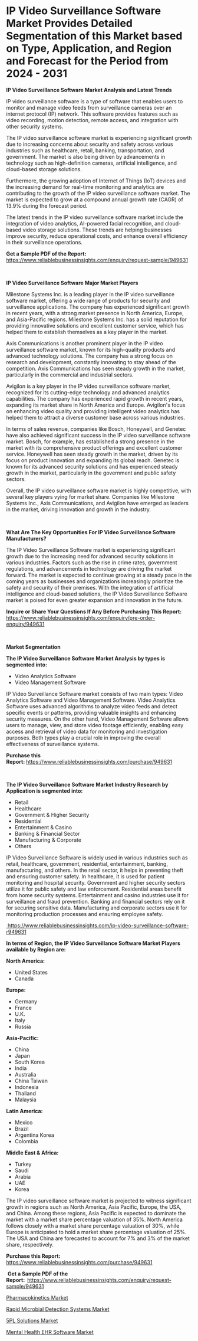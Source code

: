 <p><h1>IP Video Surveillance Software Market Provides Detailed Segmentation of this Market based on Type, Application, and Region and Forecast for the Period from 2024 - 2031</h1></p><p><strong>IP Video Surveillance Software Market Analysis and Latest Trends</strong></p>
<p><p>IP video surveillance software is a type of software that enables users to monitor and manage video feeds from surveillance cameras over an internet protocol (IP) network. This software provides features such as video recording, motion detection, remote access, and integration with other security systems.</p><p>The IP video surveillance software market is experiencing significant growth due to increasing concerns about security and safety across various industries such as healthcare, retail, banking, transportation, and government. The market is also being driven by advancements in technology such as high-definition cameras, artificial intelligence, and cloud-based storage solutions.</p><p>Furthermore, the growing adoption of Internet of Things (IoT) devices and the increasing demand for real-time monitoring and analytics are contributing to the growth of the IP video surveillance software market. The market is expected to grow at a compound annual growth rate (CAGR) of 13.9% during the forecast period.</p><p>The latest trends in the IP video surveillance software market include the integration of video analytics, AI-powered facial recognition, and cloud-based video storage solutions. These trends are helping businesses improve security, reduce operational costs, and enhance overall efficiency in their surveillance operations.</p></p>
<p><strong>Get a Sample PDF of the Report:&nbsp;</strong> <a href="https://www.reliablebusinessinsights.com/enquiry/request-sample/949631">https://www.reliablebusinessinsights.com/enquiry/request-sample/949631</a></p>
<p>&nbsp;</p>
<p><strong>IP Video Surveillance Software Major Market Players</strong></p>
<p><p>Milestone Systems Inc. is a leading player in the IP video surveillance software market, offering a wide range of products for security and surveillance applications. The company has experienced significant growth in recent years, with a strong market presence in North America, Europe, and Asia-Pacific regions. Milestone Systems Inc. has a solid reputation for providing innovative solutions and excellent customer service, which has helped them to establish themselves as a key player in the market.</p><p>Axis Communications is another prominent player in the IP video surveillance software market, known for its high-quality products and advanced technology solutions. The company has a strong focus on research and development, constantly innovating to stay ahead of the competition. Axis Communications has seen steady growth in the market, particularly in the commercial and industrial sectors.</p><p>Avigilon is a key player in the IP video surveillance software market, recognized for its cutting-edge technology and advanced analytics capabilities. The company has experienced rapid growth in recent years, expanding its market share in North America and Europe. Avigilon's focus on enhancing video quality and providing intelligent video analytics has helped them to attract a diverse customer base across various industries.</p><p>In terms of sales revenue, companies like Bosch, Honeywell, and Genetec have also achieved significant success in the IP video surveillance software market. Bosch, for example, has established a strong presence in the market with its comprehensive product offerings and excellent customer service. Honeywell has seen steady growth in the market, driven by its focus on product innovation and expanding its global reach. Genetec is known for its advanced security solutions and has experienced steady growth in the market, particularly in the government and public safety sectors.</p><p>Overall, the IP video surveillance software market is highly competitive, with several key players vying for market share. Companies like Milestone Systems Inc., Axis Communications, and Avigilon have emerged as leaders in the market, driving innovation and growth in the industry.</p></p>
<p>&nbsp;</p>
<p><strong>What Are The Key Opportunities For IP Video Surveillance Software Manufacturers?</strong></p>
<p><p>The IP Video Surveillance Software market is experiencing significant growth due to the increasing need for advanced security solutions in various industries. Factors such as the rise in crime rates, government regulations, and advancements in technology are driving the market forward. The market is expected to continue growing at a steady pace in the coming years as businesses and organizations increasingly prioritize the safety and security of their premises. With the integration of artificial intelligence and cloud-based solutions, the IP Video Surveillance Software market is poised for even greater expansion and innovation in the future.</p></p>
<p><strong>Inquire or Share Your Questions If Any Before Purchasing This Report:</strong> <a href="https://www.reliablebusinessinsights.com/enquiry/pre-order-enquiry/949631">https://www.reliablebusinessinsights.com/enquiry/pre-order-enquiry/949631</a></p>
<p>&nbsp;</p>
<p><strong>Market Segmentation</strong></p>
<p><strong>The IP Video Surveillance Software Market Analysis by types is segmented into:</strong></p>
<p><ul><li>Video Analytics Software</li><li>Video Management Software</li></ul></p>
<p><p>IP Video Surveillance Software market consists of two main types: Video Analytics Software and Video Management Software. Video Analytics Software uses advanced algorithms to analyze video feeds and detect specific events or patterns, providing valuable insights and enhancing security measures. On the other hand, Video Management Software allows users to manage, view, and store video footage efficiently, enabling easy access and retrieval of video data for monitoring and investigation purposes. Both types play a crucial role in improving the overall effectiveness of surveillance systems.</p></p>
<p><strong>Purchase this Report:&nbsp;</strong><a href="https://www.reliablebusinessinsights.com/purchase/949631">https://www.reliablebusinessinsights.com/purchase/949631</a></p>
<p>&nbsp;</p>
<p><strong>The IP Video Surveillance Software Market Industry Research by Application is segmented into:</strong></p>
<p><ul><li>Retail</li><li>Healthcare</li><li>Government & Higher Security</li><li>Residential</li><li>Entertainment & Casino</li><li>Banking & Financial Sector</li><li>Manufacturing & Corporate</li><li>Others</li></ul></p>
<p><p>IP Video Surveillance Software is widely used in various industries such as retail, healthcare, government, residential, entertainment, banking, manufacturing, and others. In the retail sector, it helps in preventing theft and ensuring customer safety. In healthcare, it is used for patient monitoring and hospital security. Government and higher security sectors utilize it for public safety and law enforcement. Residential areas benefit from home security systems. Entertainment and casino industries use it for surveillance and fraud prevention. Banking and financial sectors rely on it for securing sensitive data. Manufacturing and corporate sectors use it for monitoring production processes and ensuring employee safety.</p></p>
<p><a href="https://www.reliablebusinessinsights.com/ip-video-surveillance-software-r949631">&nbsp;https://www.reliablebusinessinsights.com/ip-video-surveillance-software-r949631</a></p>
<p><strong>In terms of Region, the IP Video Surveillance Software Market Players available by Region are:</strong></p>
<p>
    <p> <strong> North America: </strong>
        <ul>
            <li>United States</li>
            <li>Canada</li>
        </ul>
        </p> 
    <p> <strong> Europe: </strong>
        <ul>
            <li>Germany</li>
            <li>France</li>
            <li>U.K.</li>
            <li>Italy</li>
            <li>Russia</li>
        </ul>
        </p> 
    <p> <strong> Asia-Pacific: </strong>
        <ul>
            <li>China</li>
            <li>Japan</li>
            <li>South Korea</li>
            <li>India</li>
            <li>Australia</li>
            <li>China Taiwan</li>
            <li>Indonesia</li>
            <li>Thailand</li>
            <li>Malaysia</li>
        </ul>
        </p> 
    <p> <strong> Latin America: </strong>
        <ul>
            <li>Mexico</li>
            <li>Brazil</li>
            <li>Argentina Korea</li>
            <li>Colombia</li>
        </ul>
        </p> 
    <p> <strong> Middle East & Africa: </strong>
        <ul>
            <li>Turkey</li>
            <li>Saudi</li>
            <li>Arabia</li>
            <li>UAE</li>
            <li>Korea</li>
        </ul>
    </p>
    </p>
<p><p>The IP video surveillance software market is projected to witness significant growth in regions such as North America, Asia Pacific, Europe, the USA, and China. Among these regions, Asia Pacific is expected to dominate the market with a market share percentage valuation of 35%. North America follows closely with a market share percentage valuation of 30%, while Europe is anticipated to hold a market share percentage valuation of 25%. The USA and China are forecasted to account for 7% and 3% of the market share, respectively.</p></p>
<p><strong>Purchase this Report: </strong><a href="https://www.reliablebusinessinsights.com/purchase/949631">https://www.reliablebusinessinsights.com/purchase/949631</a></p>
<p>&nbsp;<strong>Get a Sample PDF of the Report:&nbsp;&nbsp;</strong><a href="https://www.reliablebusinessinsights.com/enquiry/request-sample/949631">https://www.reliablebusinessinsights.com/enquiry/request-sample/949631</a></p>
<p><strong></strong></p>
<p><p><a href="https://github.com/mharielmesa/Market-Research-Report-List-4/blob/main/pharmacokinetics-market.md">Pharmacokinetics Market</a></p><p><a href="https://github.com/dringals/Market-Research-Report-List-5/blob/main/rapid-microbial-detection-systems-market.md">Rapid Microbial Detection Systems Market</a></p><p><a href="https://github.com/lbird53714/Market-Research-Report-List-5/blob/main/5pl-solutions-market.md">5PL Solutions Market</a></p><p><a href="https://github.com/ohumlzho95/Market-Research-Report-List-1/blob/main/mental-health-ehr-software-market.md">Mental Health EHR Software Market</a></p></p>